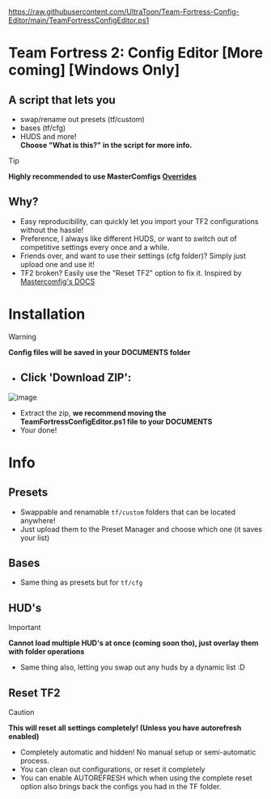 https://raw.githubusercontent.com/UltraToon/Team-Fortress-Config-Editor/main/TeamFortressConfigEditor.ps1
# Team Fortress 2: Config Editor [More coming] [Windows Only]
## A script that lets you 
- swap/rename out presets (tf/custom)
- bases (tf/cfg)
- HUDS and more!  
**Choose "What is this?" in the script for more info.**
> [!TIP]  
> **Highly recommended to use MasterComfigs [Overrides](https://docs.comfig.app/page/customization/custom_configs/)**

## Why?
- Easy reproducibility, can quickly let you import your TF2 configurations without the hassle!
- Preference, I always like different HUDS, or want to switch out of competitive settings every once and a while.
- Friends over, and want to use their settings (cfg folder)? Simply just upload one and use it!
- TF2 broken? Easily use the "Reset TF2" option to fix it. Inspired by [Mastercomfig's DOCS](https://docs.comfig.app/latest/setup/clean_up/)

# Installation
> [!WARNING]
> **Config files will be saved in your DOCUMENTS folder**
- ## Click 'Download ZIP':  
![image](https://github.com/UltraToon/Team-Fortress-Config-Editor/assets/92064752/9afba53e-84df-4efc-9e0e-cf55b89b5c77)
- Extract the zip, **we recommend moving the TeamFortressConfigEditor.ps1 file to your DOCUMENTS**
- Your done!

# Info

## Presets
- Swappable and renamable `tf/custom` folders that can be located anywhere!
- Just upload them to the Preset Manager and choose which one (it saves your list)

## Bases
- Same thing as presets but for `tf/cfg`

## HUD's
> [!IMPORTANT]
> **Cannot load multiple HUD's at once (coming soon tho), just overlay them with folder operations**
- Same thing also, letting you swap out any huds by a dynamic list :D


## Reset TF2
> [!CAUTION]
> **This will reset all settings completely! (Unless you have autorefresh enabled)**
- Completely automatic and hidden! No manual setup or semi-automatic process.
- You can clean out configurations, or reset it completely
- You can enable AUTOREFRESH which when using the complete reset option also brings back the configs you had in the TF folder.
